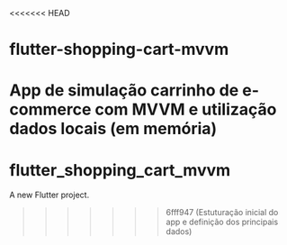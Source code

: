 <<<<<<< HEAD
# flutter-shopping-cart-mvvm
App de simulação carrinho de e-commerce com MVVM e utilização dados locais (em memória)
=======
# flutter_shopping_cart_mvvm

A new Flutter project.
>>>>>>> 6fff947 (Estuturação inicial do app e definição dos principais dados)
